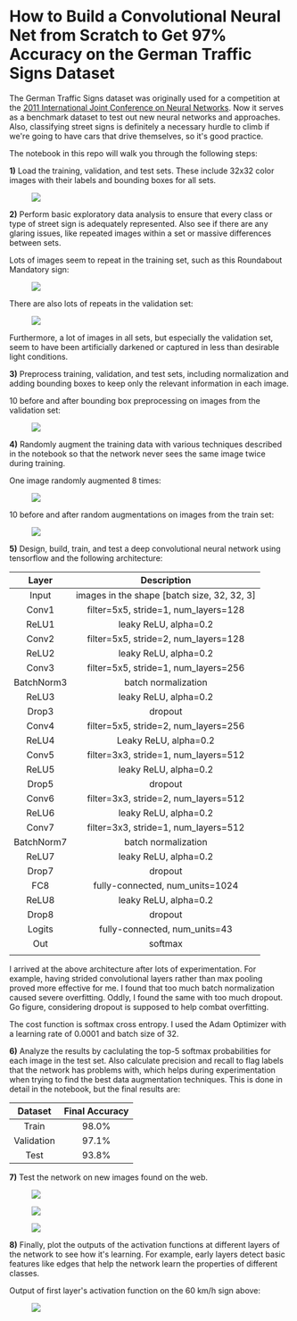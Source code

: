 # How to Build a Convolutional Neural Net from Scratch to Get 97% Accuracy on the German Traffic Signs Dataset
The German Traffic Signs dataset was originally used for a competition at the [2011 International Joint Conference on Neural Networks](http://benchmark.ini.rub.de/). Now it serves as a benchmark dataset to test out new neural networks and approaches. Also, classifying street signs is definitely a necessary hurdle to climb if we're going to have cars that drive themselves, so it's good practice. 

The notebook in this repo will walk you through the following steps:

**1)** Load the training, validation, and test sets. These include 32x32 color images with their labels and bounding boxes for all sets.
<figure>
 <img src="readme_images/examples_train.png"/>
</figure>
 <p></p> 

**2)** Perform basic exploratory data analysis to ensure that every class or type of street sign is adequately represented. Also see if there are any glaring issues, like repeated images within a set or massive differences between sets.

Lots of images seem to repeat in the training set, such as this Roundabout Mandatory sign:
<figure>
 <img src="readme_images/repeat_roundabout_train.png" />
</figure>
 <p></p> 
 
 There are also lots of repeats in the validation set:
 <figure>
 <img src="readme_images/repeat_roundabout_valid.png" />
</figure>
 <p></p> 
Furthermore, a lot of images in all sets, but especially the validation set, seem to have been artificially darkened or captured in less than desirable light conditions.


**3)** Preprocess training, validation, and test sets, including normalization and adding bounding boxes to keep only the relevant information in each image.

10 before and after bounding box preprocessing on images from the validation set:
 <figure>
 <img src="readme_images/before_after_bboxes.png" />
</figure>
 <p></p> 
 
**4)** Randomly augment the training data with various techniques described in the notebook so that the network never sees the same image twice during training.

One image randomly augmented 8 times:
<figure>
 <img src="readme_images/data_augmentation.png" />
</figure>
 <p></p>

10 before and after random augmentations on images from the train set:
<figure>
 <img src="readme_images/before_after_augmentation.png" />
</figure>
 <p></p>
 
**5)** Design, build, train, and test a deep convolutional neural network using tensorflow and the following architecture: 

| Layer     | Description | 
|:--------------:|:-------------:| 
| Input      | images in the shape [batch size, 32, 32, 3] | 
| Conv1    | filter=5x5, stride=1, num_layers=128| 
| ReLU1 | leaky ReLU, alpha=0.2 |  
| Conv2      | filter=5x5, stride=2, num_layers=128| 
| ReLU2    | leaky ReLU, alpha=0.2  | 
| Conv3      | filter=5x5, stride=1, num_layers=256| 
| BatchNorm3  | batch normalization | 
| ReLU3    | leaky ReLU, alpha=0.2  | 
| Drop3 | dropout |  
| Conv4     | filter=5x5, stride=2, num_layers=256| 
| ReLU4    | Leaky ReLU, alpha=0.2  | 
| Conv5     | filter=3x3, stride=1, num_layers=512| 
| ReLU5    | leaky ReLU, alpha=0.2  | 
| Drop5 | dropout |
| Conv6     | filter=3x3, stride=2, num_layers=512| 
| ReLU6    | leaky ReLU, alpha=0.2  | 
| Conv7     | filter=3x3, stride=1, num_layers=512| 
| BatchNorm7  | batch normalization | 
| ReLU7    | leaky ReLU, alpha=0.2  | 
| Drop7 | dropout | 
| FC8   | fully-connected, num_units=1024  |
| ReLU8    | leaky ReLU, alpha=0.2  | 
| Drop8 | dropout |
| Logits   | fully-connected, num_units=43  |
| Out | softmax |
|     |     |

I arrived at the above architecture after lots of experimentation. For example, having strided convolutional layers rather than max pooling proved more effective for me. I found that too much batch normalization caused severe overfitting. Oddly, I found the same with too much dropout. Go figure, considering dropout is supposed to help combat overfitting. 

The cost function is softmax cross entropy. I used the Adam Optimizer with a learning rate of 0.0001 and batch size of 32.

**6)** Analyze the results by caclulating the top-5 softmax probabilities for each image in the test set. Also calculate precision and recall to flag labels that the network has problems with, which helps during experimentation when trying to find the best data augmentation techniques. This is done in detail in the notebook, but the final results are:

| Dataset     | Final Accuracy | 
|:--------------:|:-------------:| 
| Train      | 98.0% | 
| Validation    | 97.1% | 
| Test | 93.8% |  

**7)** Test the network on new images found on the web.

 <figure>
 <img src="readme_images/roundabout_web_softmax.png" />
</figure>
 <p></p> 
 
  <figure>
 <img src="readme_images/yield_web_softmax.png" />
</figure>
 <p></p> 
 
 <figure>
 <img src="readme_images/60_web_softmax.png" />
</figure>
 <p></p> 

**8)** Finally, plot the outputs of the activation functions at different layers of the network to see how it's learning. For example, early layers detect basic features like edges that help the network learn the properties of different classes.

Output of first layer's activation function on the 60 km/h sign above:
 <figure>
 <img src="readme_images/60_web_activationmap.png" />
</figure>
 <p></p> 
